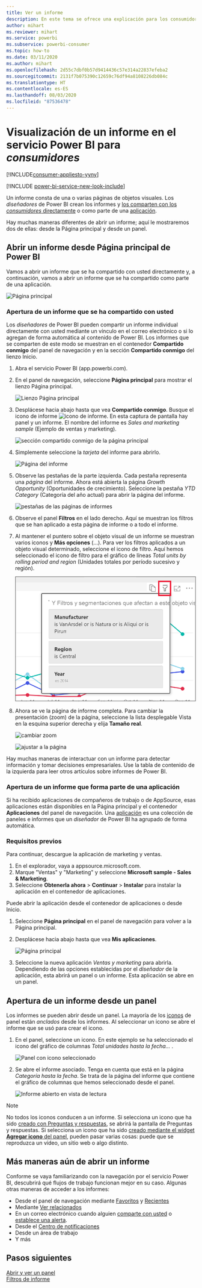 ```yaml
---
title: Ver un informe
description: En este tema se ofrece una explicación para los consumidores y los usuarios finales de Power BI sobre cómo abrir y ver un informe de Power BI.
author: mihart
ms.reviewer: mihart
ms.service: powerbi
ms.subservice: powerbi-consumer
ms.topic: how-to
ms.date: 03/11/2020
ms.author: mihart
ms.openlocfilehash: 2d55c7dbf0b57d9414436c57e314a22837efeba2
ms.sourcegitcommit: 2131f7b075390c12659c76df94a8108226db084c
ms.translationtype: HT
ms.contentlocale: es-ES
ms.lasthandoff: 08/03/2020
ms.locfileid: "87536478"
---
```

# <a name="view-a-report-in-the-power-bi-service-for-consumers"></a>Visualización de un informe en el servicio Power BI para *consumidores*

[!INCLUDE[consumer-appliesto-yyny](../includes/consumer-appliesto-yyny.md)]

[!INCLUDE [power-bi-service-new-look-include](../includes/power-bi-service-new-look-include.md)]

Un informe consta de una o varias páginas de objetos visuales. Los *diseñadores* de Power BI crean los informes y [los comparten con los *consumidores* directamente](end-user-shared-with-me.md) o como parte de una [aplicación](end-user-apps.md). 

Hay muchas maneras diferentes de abrir un informe; aquí le mostraremos dos de ellas: desde la Página principal y desde un panel. 

<!-- add art-->


## <a name="open-a-report-from-power-bi-home"></a>Abrir un informe desde Página principal de Power BI
Vamos a abrir un informe que se ha compartido con usted directamente y, a continuación, vamos a abrir un informe que se ha compartido como parte de una aplicación.

   ![Página principal](./media/end-user-report-open/power-bi-home-canvas.png)

### <a name="open-a-report-that-has-been-shared-with-you"></a>Apertura de un informe que se ha compartido con usted
Los *diseñadores* de Power BI pueden compartir un informe individual directamente con usted mediante un vínculo en el correo electrónico o si lo agregan de forma automática al contenido de Power BI. Los informes que se comparten de este modo se muestran en el contenedor **Compartido conmigo** del panel de navegación y en la sección **Compartido conmigo** del lienzo Inicio.

1. Abra el servicio Power BI (app.powerbi.com).

2. En el panel de navegación, seleccione **Página principal** para mostrar el lienzo Página principal.  

   ![Lienzo Página principal](./media/end-user-report-open/power-bi-select-home-new.png)
   
3. Desplácese hacia abajo hasta que vea **Compartido conmigo**. Busque el icono de informe ![icono de informe](./media/end-user-report-open/power-bi-report-icon.png). En esta captura de pantalla hay panel y un informe. El nombre del informe es *Sales and marketing sample* (Ejemplo de ventas y marketing). 
   
   ![sección compartido conmigo de la página principal](./media/end-user-report-open/power-bi-shared-new.png)

4. Simplemente seleccione la *tarjeta* del informe para abrirlo.

   ![Página del informe](./media/end-user-report-open/power-bi-open.png)

5. Observe las pestañas de la parte izquierda.  Cada pestaña representa una *página* del informe. Ahora está abierta la página *Growth Opportunity* (Oportunidades de crecimiento). Seleccione la pestaña *YTD Category* (Categoría del año actual) para abrir la página del informe. 

   ![pestañas de las páginas de informes](./media/end-user-report-open/power-bi-ytd.png)

6. Observe el panel **Filtros** en el lado derecho. Aquí se muestran los filtros que se han aplicado a esta página de informe o a todo el informe.

7. Al mantener el puntero sobre el objeto visual de un informe se muestran varios iconos y **Más opciones** (...). Para ver los filtros aplicados a un objeto visual determinado, seleccione el icono de filtro. Aquí hemos seleccionado el icono de filtro para el gráfico de líneas *Total units by rolling period and region* (Unidades totales por período sucesivo y región).

   ![pestañas de las páginas de informes](./media/end-user-report-open/power-bi-visual-filters.png)

6. Ahora se ve la página de informe completa. Para cambiar la presentación (zoom) de la página, seleccione la lista desplegable Vista en la esquina superior derecha y elija **Tamaño real**.

   ![cambiar zoom](./media/end-user-report-open/power-bi-fit-new.png)

   ![ajustar a la página](./media/end-user-report-open/power-bi-actual.png)

Hay muchas maneras de interactuar con un informe para detectar información y tomar decisiones empresariales.  Use la tabla de contenido de la izquierda para leer otros artículos sobre informes de Power BI. 

### <a name="open-a-report-that-is-part-of-an-app"></a>Apertura de un informe que forma parte de una aplicación
Si ha recibido aplicaciones de compañeros de trabajo o de AppSource, esas aplicaciones están disponibles en la Página principal y el contenedor **Aplicaciones** del panel de navegación. Una [aplicación](end-user-apps.md) es una colección de paneles e informes que un *diseñador* de Power BI ha agrupado de forma automática.

### <a name="prerequisites"></a>Requisitos previos
Para continuar, descargue la aplicación de marketing y ventas.
1. En el explorador, vaya a appsource.microsoft.com.
1. Marque "Ventas" y "Marketing" y seleccione **Microsoft sample - Sales & Marketing**.
1. Seleccione **Obtenerla ahora** > **Continuar** > **Instalar** para instalar la aplicación en el contenedor de aplicaciones. 

Puede abrir la aplicación desde el contenedor de aplicaciones o desde Inicio.
1. Seleccione **Página principal** en el panel de navegación para volver a la Página principal.

7. Desplácese hacia abajo hasta que vea **Mis aplicaciones**.

   ![Página principal](./media/end-user-report-open/power-bi-app.png)

8. Seleccione la nueva aplicación *Ventas y marketing* para abrirla. Dependiendo de las opciones establecidas por el *diseñador* de la aplicación, esta abrirá un panel o un informe. Esta aplicación se abre en un panel.  


## <a name="open-a-report-from-a-dashboard"></a>Apertura de un informe desde un panel
Los informes se pueden abrir desde un panel. La mayoría de los [iconos](end-user-tiles.md) de panel están *anclados* desde los informes. Al seleccionar un icono se abre el informe que se usó para crear el icono. 

1. En el panel, seleccione un icono. En este ejemplo se ha seleccionado el icono del gráfico de columnas *Total unidades hasta la fecha...* .

    ![Panel con icono seleccionado](./media/end-user-report-open/power-bi-dashboard.png)

2.  Se abre el informe asociado. Tenga en cuenta que está en la página *Categoría hasta la fecha*. Se trata de la página del informe que contiene el gráfico de columnas que hemos seleccionado desde el panel.

    ![Informe abierto en vista de lectura](./media/end-user-report-open/power-bi-report-tabs.png)

> [!NOTE]
> No todos los iconos conducen a un informe. Si selecciona un icono que ha sido [creado con Preguntas y respuestas](end-user-q-and-a.md), se abrirá la pantalla de Preguntas y respuestas. Si selecciona un icono que ha sido [creado mediante el widget **Agregar icono** del panel](../create-reports/service-dashboard-add-widget.md), pueden pasar varias cosas: puede que se reproduzca un vídeo, un sitio web o algo distinto.  


##  <a name="still-more-ways-to-open-a-report"></a>Más maneras aún de abrir un informe
Conforme se vaya familiarizando con la navegación por el servicio Power BI, descubrirá qué flujos de trabajo funcionan mejor en su caso. Algunas otras maneras de acceder a los informes:
- Desde el panel de navegación mediante [Favoritos](end-user-favorite.md) y [Recientes](end-user-recent.md)    
- Mediante [Ver relacionados](end-user-related.md)    
- En un correo electrónico cuando alguien [comparte con usted](../collaborate-share/service-share-reports.md) o [establece una alerta](end-user-alerts.md).    
- Desde el [Centro de notificaciones](end-user-notification-center.md)    
- Desde un área de trabajo
- Y más

## <a name="next-steps"></a>Pasos siguientes
[Abrir y ver un panel](end-user-dashboard-open.md)    
[Filtros de informe](end-user-report-filter.md)

